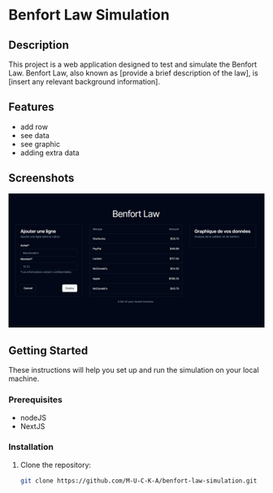 # Benfort Law Simulation

## Description
This project is a web application designed to test and simulate the Benfort Law. Benfort Law, also known as [provide a brief description of the law], is [insert any relevant background information].

## Features
- add row
- see data
- see graphic
- adding extra data

## Screenshots
![Benfort Law Simulation](picture.png)

## Getting Started
These instructions will help you set up and run the simulation on your local machine.

### Prerequisites
- nodeJS
- NextJS

### Installation
1. Clone the repository: 
   ```bash
   git clone https://github.com/M-U-C-K-A/benfort-law-simulation.git
